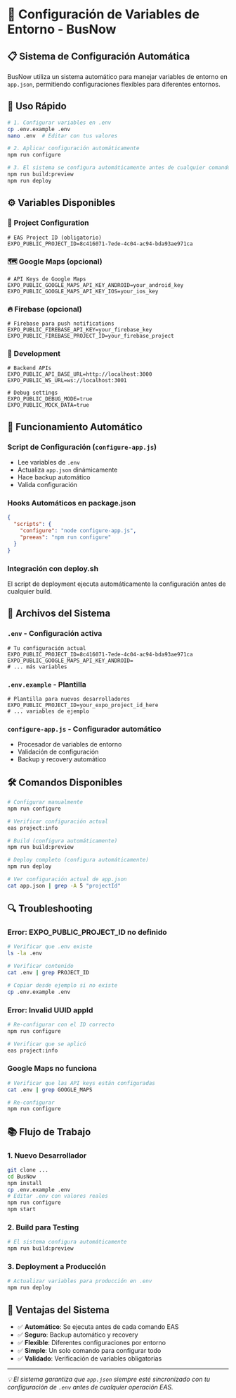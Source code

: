 # 🔧 Configuración de Variables de Entorno - BusNow

## 📋 **Sistema de Configuración Automática**

BusNow utiliza un sistema automático para manejar variables de entorno en `app.json`, permitiendo configuraciones flexibles para diferentes entornos.

## 🚀 **Uso Rápido**

```bash
# 1. Configurar variables en .env
cp .env.example .env
nano .env  # Editar con tus valores

# 2. Aplicar configuración automáticamente
npm run configure

# 3. El sistema se configura automáticamente antes de cualquier comando EAS
npm run build:preview
npm run deploy
```

## ⚙️ **Variables Disponibles**

### **📱 Project Configuration**
```env
# EAS Project ID (obligatorio)
EXPO_PUBLIC_PROJECT_ID=8c416071-7ede-4c04-ac94-bda93ae971ca
```

### **🗺️ Google Maps (opcional)**
```env
# API Keys de Google Maps
EXPO_PUBLIC_GOOGLE_MAPS_API_KEY_ANDROID=your_android_key
EXPO_PUBLIC_GOOGLE_MAPS_API_KEY_IOS=your_ios_key
```

### **🔥 Firebase (opcional)**
```env
# Firebase para push notifications
EXPO_PUBLIC_FIREBASE_API_KEY=your_firebase_key
EXPO_PUBLIC_FIREBASE_PROJECT_ID=your_firebase_project
```

### **🔧 Development**
```env
# Backend APIs
EXPO_PUBLIC_API_BASE_URL=http://localhost:3000
EXPO_PUBLIC_WS_URL=ws://localhost:3001

# Debug settings
EXPO_PUBLIC_DEBUG_MODE=true
EXPO_PUBLIC_MOCK_DATA=true
```

## 🔄 **Funcionamiento Automático**

### **Script de Configuración (`configure-app.js`)**
- Lee variables de `.env`
- Actualiza `app.json` dinámicamente
- Hace backup automático
- Valida configuración

### **Hooks Automáticos en package.json**
```json
{
  "scripts": {
    "configure": "node configure-app.js",
    "preeas": "npm run configure"
  }
}
```

### **Integración con deploy.sh**
El script de deployment ejecuta automáticamente la configuración antes de cualquier build.

## 📁 **Archivos del Sistema**

### **`.env`** - Configuración activa
```env
# Tu configuración actual
EXPO_PUBLIC_PROJECT_ID=8c416071-7ede-4c04-ac94-bda93ae971ca
EXPO_PUBLIC_GOOGLE_MAPS_API_KEY_ANDROID=
# ... más variables
```

### **`.env.example`** - Plantilla
```env
# Plantilla para nuevos desarrolladores
EXPO_PUBLIC_PROJECT_ID=your_expo_project_id_here
# ... variables de ejemplo
```

### **`configure-app.js`** - Configurador automático
- Procesador de variables de entorno
- Validación de configuración
- Backup y recovery automático

## 🛠️ **Comandos Disponibles**

```bash
# Configurar manualmente
npm run configure

# Verificar configuración actual
eas project:info

# Build (configura automáticamente)
npm run build:preview

# Deploy completo (configura automáticamente)
npm run deploy

# Ver configuración actual de app.json
cat app.json | grep -A 5 "projectId"
```

## 🔍 **Troubleshooting**

### **Error: EXPO_PUBLIC_PROJECT_ID no definido**
```bash
# Verificar que .env existe
ls -la .env

# Verificar contenido
cat .env | grep PROJECT_ID

# Copiar desde ejemplo si no existe
cp .env.example .env
```

### **Error: Invalid UUID appId**
```bash
# Re-configurar con el ID correcto
npm run configure

# Verificar que se aplicó
eas project:info
```

### **Google Maps no funciona**
```bash
# Verificar que las API keys están configuradas
cat .env | grep GOOGLE_MAPS

# Re-configurar
npm run configure
```

## 📚 **Flujo de Trabajo**

### **1. Nuevo Desarrollador**
```bash
git clone ...
cd BusNow
npm install
cp .env.example .env
# Editar .env con valores reales
npm run configure
npm start
```

### **2. Build para Testing**
```bash
# El sistema configura automáticamente
npm run build:preview
```

### **3. Deployment a Producción**
```bash
# Actualizar variables para producción en .env
npm run deploy
```

## 🎯 **Ventajas del Sistema**

- ✅ **Automático**: Se ejecuta antes de cada comando EAS
- ✅ **Seguro**: Backup automático y recovery
- ✅ **Flexible**: Diferentes configuraciones por entorno
- ✅ **Simple**: Un solo comando para configurar todo
- ✅ **Validado**: Verificación de variables obligatorias

---

*💡 El sistema garantiza que `app.json` siempre esté sincronizado con tu configuración de `.env` antes de cualquier operación EAS.*
